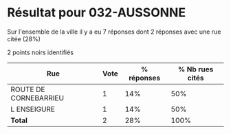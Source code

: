 # Résultat pour 032-AUSSONNE

Sur l'ensemble de la ville il y a eu 7 réponses dont 2 réponses avec une rue citée (28%)

2 points noirs identifiés

| Rue | Vote | % réponses | % Nb rues cités|
|-----|------|------------|----------------|
| ROUTE DE CORNEBARRIEU | 1 | 14% | 50%|
| L ENSEIGURE | 1 | 14% | 50%|
| **Total** | 2 | 28% | 100%|
